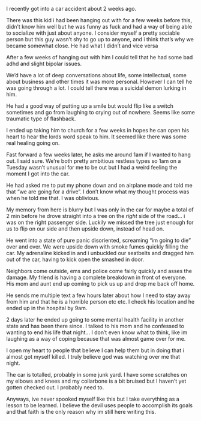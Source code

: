 I recently got into a car accident about 2 weeks ago.

There was this kid i had been hanging out with for a few weeks before this, didn’t know him well but he was funny as fuck and had a way of being able to socialize with just about anyone. I consider myself a pretty sociable person but this guy wasn’t shy to go up to anyone, and i think that’s why we became somewhat close. He had what I didn’t and vice versa

After a few weeks of hanging out with him I could tell that he had some bad adhd and slight bipolar issues.

We’d have a lot of deep conversations about life, some intellectual, some about business and other times it was more personal. However I can tell he was going through a lot. I could tell there was a suicidal demon lurking in him. 

He had a good way of putting up a smile but would flip like a switch sometimes and go from laughing to crying out of nowhere. Seems like some traumatic type of flashback.

I ended up taking him to church for a few weeks in hopes he can open his heart to hear the lords word speak to him. It seemed like there was some real healing going on. 

Fast forward a few weeks later, he asks me around 1am if I wanted to hang out. I said sure. We’re both pretty ambitious restless types so 1am on a Tuesday wasn’t unusual for me to be out but I had a weird feeling the moment I got into the car.

He had asked me to put my phone down and on airplane mode and told me that “we are going for a drive”. I don’t know what my thought process was when he told me that. I was oblivious. 

My memory from here is blurry but I was only in the car for maybe a total of 2 min before he drove straight into a tree on the *right* side of the road… i was on the right passenger side. Luckily we missed the tree just enough for us to flip on our side and then upside down, instead of head on. 

He went into a state of pure panic disoriented, screaming “im going to die” over and over. We were upside down with smoke fumes quickly filling the car. My adrenaline kicked in and i unbuckled our seatbelts and dragged him out of the car, having to kick open the smashed in door. 

Neighbors come outside, ems and police come fairly quickly and asses the damage. My friend is having a complete breakdown in front of everyone. His mom and aunt end up coming to pick us up and drop me back off home.

He sends me multiple text a few hours later about how I need to stay away from him  and that he is a horrible person etc etc. I check his location and he ended up in the hospital by 9am. 

2 days later he ended up going to some mental health facility in another state and has been there since. I talked to his mom and he confessed to wanting to end his life that night… I don’t even know what to think, like im laughing as a way of coping because that was almost game over for me.

I open my heart to people that believe I can help them but in doing that i almost got myself killed.
I truly believe god was watching over me that night.

The car is totalled, probably in some junk yard. I have some scratches on my elbows and knees and my collarbone is a bit bruised but I haven’t yet gotten checked out. I probably need to.

Anyways, ive never spooked myself like this but I take everything as a lesson to be learned. I believe the devil uses people to accomplish its goals and that faith is the only reason why im still here writing this. 

